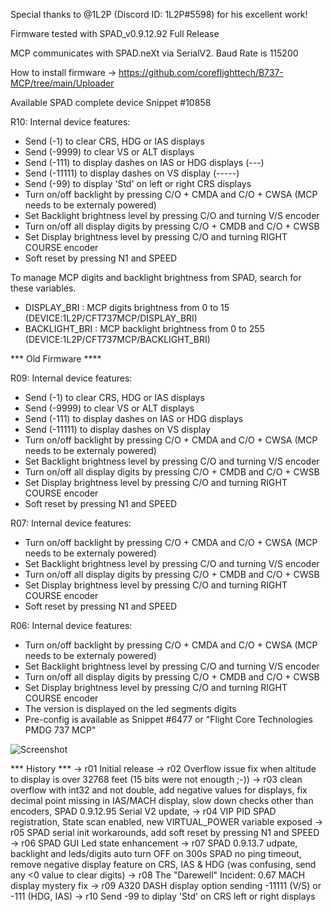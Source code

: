 
Special thanks to @1L2P (Discord ID: 1L2P#5598) for his excellent work!

Firmware tested with SPAD_v0.9.12.92 Full Release

MCP communicates with SPAD.neXt via SerialV2.
Baud Rate is 115200

How to install firmware -> https://github.com/coreflighttech/B737-MCP/tree/main/Uploader

Available SPAD complete device Snippet #10858

R10: Internal device features:
- Send (-1) to clear CRS, HDG or IAS displays
- Send (-9999) to clear VS or ALT displays
- Send (-111) to display dashes on IAS or HDG displays (---)
- Send (-11111) to display dashes on VS display (-----)
- Send (-99) to display 'Std' on left or right CRS displays
- Turn on/off backlight by pressing C/O + CMDA and C/O + CWSA (MCP needs to be externaly powered)
- Set Backlight brightness level by pressing C/O and turning V/S encoder
- Turn on/off all display digits by pressing C/O + CMDB and C/O + CWSB
- Set Display brightness level by pressing C/O and turning RIGHT COURSE encoder
- Soft reset by pressing N1 and SPEED

To manage MCP digits and backlight brightness from SPAD, search for these variables.
- DISPLAY_BRI : MCP digits brightness from 0 to 15 (DEVICE:1L2P/CFT737MCP/DISPLAY_BRI)
- BACKLIGHT_BRI : MCP backlight brightness from 0 to 255 (DEVICE:1L2P/CFT737MCP/BACKLIGHT_BRI)

*** Old Firmware ****

R09: Internal device features:
- Send (-1) to clear CRS, HDG or IAS displays
- Send (-9999) to clear VS or ALT displays
- Send (-111) to display dashes on IAS or HDG displays
- Send (-11111) to display dashes on VS display
- Turn on/off backlight by pressing C/O + CMDA and C/O + CWSA (MCP needs to be externaly powered)
- Set Backlight brightness level by pressing C/O and turning V/S encoder
- Turn on/off all display digits by pressing C/O + CMDB and C/O + CWSB
- Set Display brightness level by pressing C/O and turning RIGHT COURSE encoder
- Soft reset by pressing N1 and SPEED

R07: Internal device features:
- Turn on/off backlight by pressing C/O + CMDA and C/O + CWSA (MCP needs to be externaly powered)
- Set Backlight brightness level by pressing C/O and turning V/S encoder
- Turn on/off all display digits by pressing C/O + CMDB and C/O + CWSB
- Set Display brightness level by pressing C/O and turning RIGHT COURSE encoder
- Soft reset by pressing N1 and SPEED

R06: Internal device features:
- Turn on/off backlight by pressing C/O + CMDA and C/O + CWSA (MCP needs to be externaly powered)
- Set Backlight brightness level by pressing C/O and turning V/S encoder
- Turn on/off all display digits by pressing C/O + CMDB and C/O + CWSB
- Set Display brightness level by pressing C/O and turning RIGHT COURSE encoder
- The version is displayed on the led segments digits
- Pre-config is available as Snippet #6477 or "Flight Core Technologies PMDG 737 MCP"

![Screenshot](https://user-images.githubusercontent.com/53659578/193845938-f0ef2aed-1326-4257-a87d-9a4b7bee52e3.png)

*** History ***
 -> r01 Initial release 
 -> r02 Overflow issue fix when altitude to display is over 32768 feet (15 bits were not enougth ;-)) 
 -> r03 clean overflow with int32 and not double, add negative values for displays, fix decimal point missing in IAS/MACH display, slow down checks other than encoders, SPAD 0.9.12.95 Serial V2 update,
 -> r04 VIP PID SPAD registration, State scan enabled, new VIRTUAL_POWER variable exposed 
 -> r05 SPAD serial init workarounds, add soft reset by pressing N1 and SPEED
 -> r06 SPAD GUI Led state enhancement
 -> r07 SPAD 0.9.13.7 udpate, backlight and leds/digits auto turn OFF on 300s SPAD no ping timeout, remove negative display feature on CRS, IAS & HDG (was confusing, send any <0 value to clear digits)
 -> r08 The "Darewell" Incident: 0.67 MACH display mystery fix 
 -> r09 A320 DASH display option sending -11111 (V/S) or -111 (HDG, IAS)
 -> r10 Send -99 to diplay 'Std' on CRS left or right displays 


